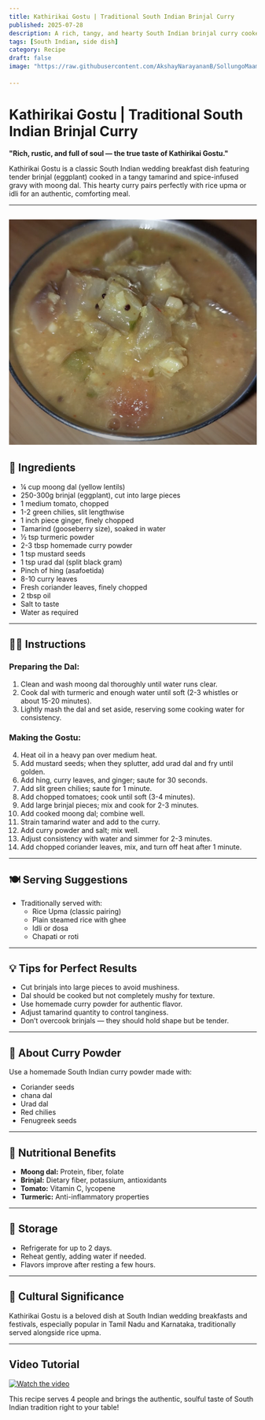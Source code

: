 ```yaml
---
title: Kathirikai Gostu | Traditional South Indian Brinjal Curry  
published: 2025-07-28  
description: A rich, tangy, and hearty South Indian brinjal curry cooked with moong dal, tamarind, and homemade curry powder. Perfect with rice upma or idli.  
tags: [South Indian, side dish]  
category: Recipe  
draft: false  
image: "https://raw.githubusercontent.com/AkshayNarayananB/SollungoMaami/master/images/Kathirikai Gotsu.png" 
 
---
```


#  Kathirikai Gostu | Traditional South Indian Brinjal Curry

**"Rich, rustic, and full of soul — the true taste of Kathirikai Gostu."**

Kathirikai Gostu is a classic South Indian wedding breakfast dish featuring tender brinjal (eggplant) cooked in a tangy tamarind and spice-infused gravy with moong dal. This hearty curry pairs perfectly with rice upma or idli for an authentic, comforting meal.

---
![Kathirikai Gotsu](https://raw.githubusercontent.com/AkshayNarayananB/SollungoMaami/master/images/Kathirikai%20Gotsu.png)
---

## 📝 Ingredients

-  ¼ cup moong dal (yellow lentils)  
-  250-300g brinjal (eggplant), cut into large pieces  
-  1 medium tomato, chopped  
-  1-2 green chilies, slit lengthwise  
-  1 inch piece ginger, finely chopped  
-  Tamarind (gooseberry size), soaked in water  
-  ½ tsp turmeric powder  
-  2-3 tbsp homemade curry powder  
-  1 tsp mustard seeds  
-  1 tsp urad dal (split black gram)  
-  Pinch of hing (asafoetida)  
-  8-10 curry leaves  
-  Fresh coriander leaves, finely chopped  
-  2 tbsp oil  
-  Salt to taste  
-  Water as required  

---

## 👩‍🍳 Instructions

### Preparing the Dal:  
1. Clean and wash moong dal thoroughly until water runs clear.  
2. Cook dal with turmeric and enough water until soft (2-3 whistles or about 15-20 minutes).  
3. Lightly mash the dal and set aside, reserving some cooking water for consistency.

### Making the Gostu:  
4. Heat oil in a heavy pan over medium heat.  
5. Add mustard seeds; when they splutter, add urad dal and fry until golden.  
6. Add hing, curry leaves, and ginger; saute for 30 seconds.  
7. Add slit green chilies; saute for 1 minute.  
8. Add chopped tomatoes; cook until soft (3-4 minutes).  
9. Add large brinjal pieces; mix and cook for 2-3 minutes.  
10. Add cooked moong dal; combine well.  
11. Strain tamarind water and add to the curry.  
12. Add curry powder and salt; mix well.  
13. Adjust consistency with water and simmer for 2-3 minutes.  
14. Add chopped coriander leaves, mix, and turn off heat after 1 minute.

---

## 🍽️ Serving Suggestions

- Traditionally served with:  
  - Rice Upma (classic pairing)  
  - Plain steamed rice with ghee  
  - Idli or dosa  
  - Chapati or roti  

---

## 💡 Tips for Perfect Results

- Cut brinjals into large pieces to avoid mushiness.  
- Dal should be cooked but not completely mushy for texture.  
- Use homemade curry powder for authentic flavor.  
- Adjust tamarind quantity to control tanginess.  
- Don’t overcook brinjals — they should hold shape but be tender.

---

## 🌿 About Curry Powder

Use a homemade South Indian curry powder made with:  
- Coriander seeds  
- chana dal 
- Urad dal  
- Red chilies  
- Fenugreek seeds  

---

## 🥗 Nutritional Benefits

- **Moong dal:** Protein, fiber, folate  
- **Brinjal:** Dietary fiber, potassium, antioxidants  
- **Tomato:** Vitamin C, lycopene  
- **Turmeric:** Anti-inflammatory properties  

---

## 🧊 Storage

- Refrigerate for up to 2 days.  
- Reheat gently, adding water if needed.  
- Flavors improve after resting a few hours.

---

## 🎉 Cultural Significance

Kathirikai Gostu is a beloved dish at South Indian wedding breakfasts and festivals, especially popular in Tamil Nadu and Karnataka, traditionally served alongside rice upma.

---


## Video Tutorial

[![Watch the video](https://img.youtube.com/vi/LARQ3xm79zo/0.jpg)](https://youtu.be/LARQ3xm79zo?si=fRC4TuxdXdP9v2aL)

This recipe serves 4 people and brings the authentic, soulful taste of South Indian tradition right to your table!
